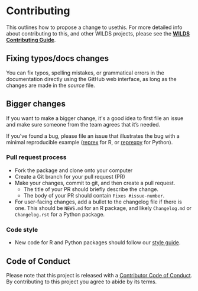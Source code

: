 # Contributing

This outlines how to propose a change to usethis. 
For more detailed info about contributing to this, and other WILDS projects, please see the
[**WILDS Contributing Guide**](https://getwilds.org/guide/). 

## Fixing typos/docs changes

You can fix typos, spelling mistakes, or grammatical errors in the documentation directly using the GitHub web interface, as long as the changes are made in the _source_ file. 

## Bigger changes

If you want to make a bigger change, it's a good idea to first file an issue and make sure someone from the team agrees that it’s needed. 

If you’ve found a bug, please file an issue that illustrates the bug with a minimal 
reproducible example ([reprex](https://www.tidyverse.org/help/#reprex) for R, or [reprexpy](https://github.com/crew102/reprexpy) for Python).

### Pull request process

*   Fork the package and clone onto your computer
*   Create a Git branch for your pull request (PR)
*   Make your changes, commit to git, and then create a pull request.
    *   The title of your PR should briefly describe the change.
    *   The body of your PR should contain `Fixes #issue-number`.
*  For user-facing changes, add a bullet to the changelog file if there is one. This should be `NEWS.md` for an R package, and likely `Changelog.md` or `Changelog.rst` for a Python package.

### Code style

*   New code for R and Python packages should follow our [style guide](https://getwilds.org/guide/style.html). 

## Code of Conduct

Please note that this project is released with a
[Contributor Code of Conduct](CODE_OF_CONDUCT.md). By contributing to this
project you agree to abide by its terms.
